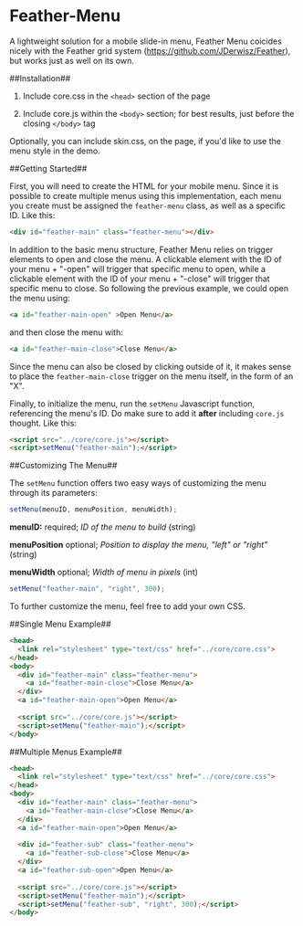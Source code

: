 Feather-Menu
============

A lightweight solution for a mobile slide-in menu, Feather Menu coicides nicely with the Feather grid system (https://github.com/JDerwisz/Feather), but works just as well on its own.

##Installation##

1) Include core.css in the ```<head>``` section of the page

2) Include core.js within the ```<body>``` section; for best results, just before the closing ```</body>``` tag

Optionally, you can include skin.css, on the page, if you'd like to use the menu style in the demo.

##Getting Started##

First, you will need to create the HTML for your mobile menu. Since it is possible to create multiple menus using this implementation, each menu you create must be assigned the ```feather-menu``` class, as well as a specific ID. Like this:

```html
<div id="feather-main" class="feather-menu"></div>
```

In addition to the basic menu structure, Feather Menu relies on trigger elements to open and close the menu. A clickable element with the ID of your menu + "-open" will trigger that specific menu to open, while a clickable element with the ID of your menu + "-close" will trigger that specific menu to close. So following the previous example, we could open the menu using:

```html
<a id="feather-main-open" >Open Menu</a>
```

and then close the menu with:

```html
<a id="feather-main-close">Close Menu</a>
```

Since the menu can also be closed by clicking outside of it, it makes sense to place the ```feather-main-close``` trigger on the menu itself, in the form of an "X".

Finally, to initialize the menu, run the ```setMenu``` Javascript function, referencing the menu's ID. Do make sure to add it **after** including ```core.js``` thought. Like this:
```html
<script src="../core/core.js"></script>
<script>setMenu("feather-main");</script>
```

##Customizing The Menu##

The ```setMenu``` function offers two easy ways of customizing the menu through its parameters:

```javascript
setMenu(menuID, menuPosition, menuWidth);
```
**menuID:** required; *ID of the menu to build* (string)

**menuPosition** optional; *Position to display the menu, "left" or "right"* (string)

**menuWidth** optional; *Width of menu in pixels* (int)

```javascript
setMenu("feather-main", "right", 300);
```

To further customize the menu, feel free to add your own CSS.

##Single Menu Example##

```html
<head>
  <link rel="stylesheet" type="text/css" href="../core/core.css">
</head>
<body>
  <div id="feather-main" class="feather-menu">
    <a id="feather-main-close">Close Menu</a>
  </div>
  <a id="feather-main-open">Open Menu</a>
  
  <script src="../core/core.js"></script>
  <script>setMenu("feather-main");</script>
</body>
```

##Multiple Menus Example##

```html
<head>
  <link rel="stylesheet" type="text/css" href="../core/core.css">
</head>
<body>
  <div id="feather-main" class="feather-menu">
    <a id="feather-main-close">Close Menu</a>
  </div>
  <a id="feather-main-open">Open Menu</a>
  
  <div id="feather-sub" class="feather-menu">
    <a id="feather-sub-close">Close Menu</a>
  </div>
  <a id="feather-sub-open">Open Menu</a>
  
  <script src="../core/core.js"></script>
  <script>setMenu("feather-main");</script>
  <script>setMenu("feather-sub", "right", 300);</script>
</body>
```
